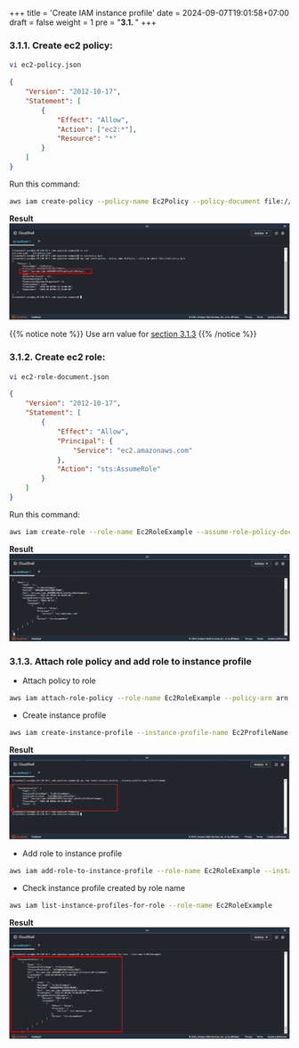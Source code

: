 +++
title = 'Create IAM instance profile'
date = 2024-09-07T19:01:58+07:00
draft = false
weight = 1
pre = "<b>3.1. </b>"
+++

### 3.1.1. Create ec2 policy:

```bash
vi ec2-policy.json
```

```json
{
    "Version": "2012-10-17",
    "Statement": [
        {
            "Effect": "Allow",
            "Action": ["ec2:*"],
            "Resource": "*"
        }
    ]
}
```
Run this command:

```bash
aws iam create-policy --policy-name Ec2Policy --policy-document file://ec2-policy.json
```

**Result**
![alt text](image.png)

{{% notice note %}}
Use arn value for [section 3.1.3](#313-attach-role-policy-and-add-role-to-instance-profile)
{{% /notice %}}



### 3.1.2. Create ec2 role:

```bash
vi ec2-role-document.json
```

```json
{
    "Version": "2012-10-17",
    "Statement": [
        {
            "Effect": "Allow",
            "Principal": {
                "Service": "ec2.amazonaws.com"
            },
            "Action": "sts:AssumeRole"
        }
    ]
}
```
Run this command:
```bash
aws iam create-role --role-name Ec2RoleExample --assume-role-policy-document file://ec2-role-document.json
```

**Result**
![alt text](image-1.png)

### 3.1.3. Attach role policy and add role to instance profile

- Attach policy to role
```bash
aws iam attach-role-policy --role-name Ec2RoleExample --policy-arn arn:aws:iam::xxxxxxxxxx:policy/Ec2Policy
```
- Create instance profile
```bash
aws iam create-instance-profile --instance-profile-name Ec2ProfileName
```
**Result**
![alt text](image-2.png)


- Add role to instance profile
```bash
aws iam add-role-to-instance-profile --role-name Ec2RoleExample --instance-profile-name Ec2ProfileName
```

- Check instance profile created by role name
```bash
aws iam list-instance-profiles-for-role --role-name Ec2RoleExample
```

**Result**
![alt text](image-3.png)


